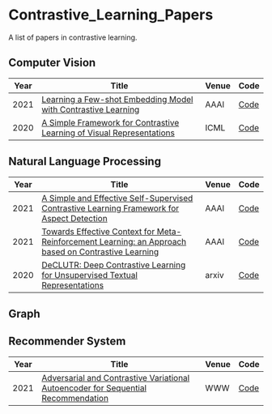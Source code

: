 # Contrastive_Learning_Papers
A list of papers in contrastive learning. 
## Computer Vision
| Year | Title                                                        | Venue | Code |
| -----|------------------------------------------------------------- | ----- | ---- |
| 2021 | [Learning a Few-shot Embedding Model with Contrastive Learning](https://static.aminer.cn/upload/pdf/956/389/173/6020e0109e795e62379b0e0d_0.pdf) | AAAI  | [Code](https://github.com/corwinliu9669/Learning-a-Fewshot-Embedding-Model-with-Contrastive-Learning) |
| 2020 | [A Simple Framework for Contrastive Learning of Visual Representations](https://arxiv.org/pdf/2002.05709.pdf) | ICML  | [Code](https://www.github.com/google-research/simclr) |

## Natural Language Processing
| Year | Title                                                        | Venue | Code |
| -----|------------------------------------------------------------- | ----- | ---- |
| 2021 | [A Simple and Effective Self-Supervised Contrastive Learning Framework for Aspect Detection](https://arxiv.org/pdf/2009.09107.pdf) | AAAI  | [Code]() |
| 2021 | [Towards Effective Context for Meta-Reinforcement Learning: an Approach based on Contrastive Learning](https://arxiv.org/pdf/2009.13891.pdf) | AAAI  | [Code]() |
| 2020 | [DeCLUTR: Deep Contrastive Learning for Unsupervised Textual Representations](https://arxiv.org/abs/2006.03659) | arxiv  | [Code]() |
## Graph

## Recommender System 
| Year | Title                                                        | Venue | Code |
| -----|------------------------------------------------------------- | ----- | ---- |
| 2021 | [Adversarial and Contrastive Variational Autoencoder for Sequential Recommendation](https://arxiv.org/pdf/2103.10693.pdf) | WWW  | [Code]() |
